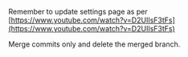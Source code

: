 Remember to update settings page as per [https://www.youtube.com/watch?v=D2UIIsF3tFs](https://www.youtube.com/watch?v=D2UIIsF3tFs)

Merge commits only and delete the merged branch.
